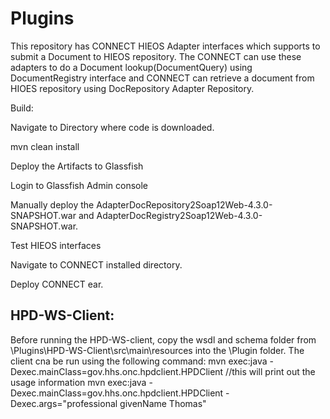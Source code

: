 Plugins
=======

This repository has CONNECT HIEOS Adapter interfaces which supports to submit a Document to HIEOS repository. The CONNECT can use these adapters to do a Document lookup(DocumentQuery) using DocumentRegistry interface and CONNECT can retrieve a document from HIOES repository using DocRepository Adapter Repository.

Build:

Navigate to Directory where code is downloaded.

mvn clean install

Deploy the Artifacts to Glassfish

Login to Glassfish Admin console

Manually deploy the AdapterDocRepository2Soap12Web-4.3.0-SNAPSHOT.war and AdapterDocRegistry2Soap12Web-4.3.0-SNAPSHOT.war.

Test HIEOS interfaces

Navigate to CONNECT installed directory.

Deploy CONNECT ear.

HPD-WS-Client:
--------------
Before running the HPD-WS-client, copy the wsdl and schema folder from \Plugins\HPD-WS-Client\src\main\resources into the \Plugin folder.
The client cna be run using the following command: 
mvn exec:java -Dexec.mainClass=gov.hhs.onc.hpdclient.HPDClient  //this will print out the usage information
mvn exec:java -Dexec.mainClass=gov.hhs.onc.hpdclient.HPDClient -Dexec.args="professional givenName Thomas"